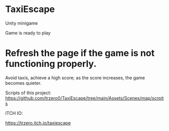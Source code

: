 # TaxiEscape
Unity minigame

Game is ready to play 

# Refresh the page if the game is not functioning properly.

Avoid taxis, achieve a high score; as the score increases, the game becomes quieter.

Scripts of this project: https://github.com/trzero0/TaxiEscape/tree/main/Assets/Scenes/map/scrpits

ITCH IO:

https://trzero.itch.io/taxiescape
